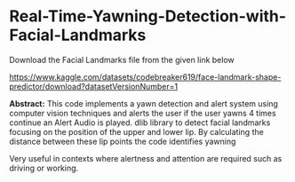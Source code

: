 # Real-Time-Yawning-Detection-with-Facial-Landmarks

Download the Facial Landmarks file from the given link below 

https://www.kaggle.com/datasets/codebreaker619/face-landmark-shape-predictor/download?datasetVersionNumber=1

**Abstract:** This code implements a yawn detection and alert system using computer vision techniques and alerts the user if the user yawns 4 times continue an Alert Audio is played. dlib library to detect facial landmarks focusing on the position of the upper and lower lip. By calculating the distance between these lip points the code identifies yawning

Very useful in contexts where alertness and attention are required such as driving or working.
